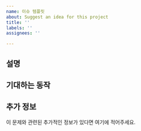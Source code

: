 ```yaml
---
name: 이슈 템플릿
about: Suggest an idea for this project
title: ''
labels: ''
assignees: ''

---
```


## 설명


## 기대하는 동작


## 추가 정보
이 문제와 관련된 추가적인 정보가 있다면 여기에 적어주세요.
